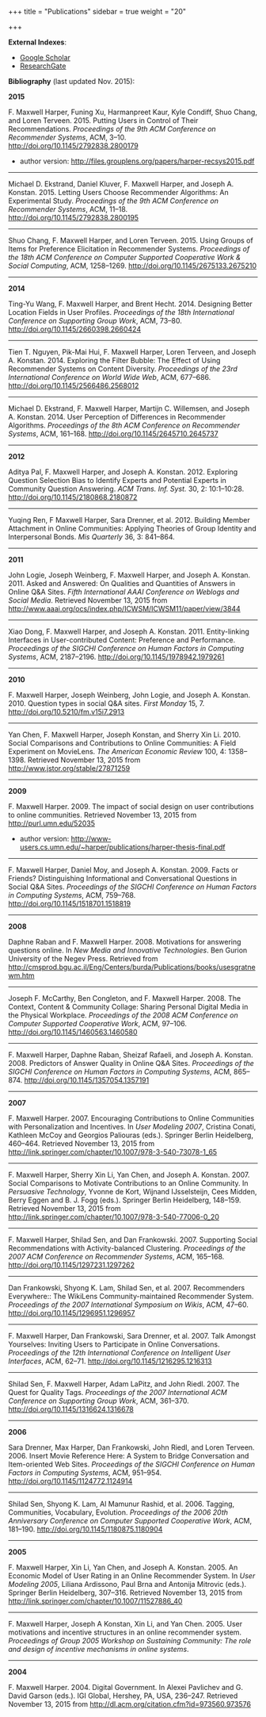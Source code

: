 +++
title = "Publications"
sidebar = true
weight = "20"

+++

**External Indexes**:

* [Google Scholar](https://scholar.google.com/citations?user=y9kaCjcAAAAJ&hl=en&oi=sra)
* [ResearchGate](https://www.researchgate.net/profile/Franklin_Harper)

**Bibliography** (last updated Nov. 2015):

[//]: # (Generated from zotero-to-html, ACM proceedings 15+ style, markdown template)

**2015**

F. Maxwell Harper, Funing Xu, Harmanpreet Kaur, Kyle Condiff, Shuo Chang, and Loren Terveen. 2015. Putting Users in Control of Their Recommendations. <i>Proceedings of the 9th ACM Conference on Recommender Systems</i>, ACM, 3–10. <a href="http://doi.org/10.1145/2792838.2800179">http://doi.org/10.1145/2792838.2800179</a>

* author version: <a href="http://files.grouplens.org/papers/harper-recsys2015.pdf">http://files.grouplens.org/papers/harper-recsys2015.pdf</a>

---
Michael D. Ekstrand, Daniel Kluver, F. Maxwell Harper, and Joseph A. Konstan. 2015. Letting Users Choose Recommender Algorithms: An Experimental Study. <i>Proceedings of the 9th ACM Conference on Recommender Systems</i>, ACM, 11–18. <a href="http://doi.org/10.1145/2792838.2800195">http://doi.org/10.1145/2792838.2800195</a>


---
Shuo Chang, F. Maxwell Harper, and Loren Terveen. 2015. Using Groups of Items for Preference Elicitation in Recommender Systems. <i>Proceedings of the 18th ACM Conference on Computer Supported Cooperative Work & Social Computing</i>, ACM, 1258–1269. <a href="http://doi.org/10.1145/2675133.2675210">http://doi.org/10.1145/2675133.2675210</a>


---
**2014**

Ting-Yu Wang, F. Maxwell Harper, and Brent Hecht. 2014. Designing Better Location Fields in User Profiles. <i>Proceedings of the 18th International Conference on Supporting Group Work</i>, ACM, 73–80. <a href="http://doi.org/10.1145/2660398.2660424">http://doi.org/10.1145/2660398.2660424</a>


---
Tien T. Nguyen, Pik-Mai Hui, F. Maxwell Harper, Loren Terveen, and Joseph A. Konstan. 2014. Exploring the Filter Bubble: The Effect of Using Recommender Systems on Content Diversity. <i>Proceedings of the 23rd International Conference on World Wide Web</i>, ACM, 677–686. <a href="http://doi.org/10.1145/2566486.2568012">http://doi.org/10.1145/2566486.2568012</a>


---
Michael D. Ekstrand, F. Maxwell Harper, Martijn C. Willemsen, and Joseph A. Konstan. 2014. User Perception of Differences in Recommender Algorithms. <i>Proceedings of the 8th ACM Conference on Recommender Systems</i>, ACM, 161–168. <a href="http://doi.org/10.1145/2645710.2645737">http://doi.org/10.1145/2645710.2645737</a>


---
**2012**

Aditya Pal, F. Maxwell Harper, and Joseph A. Konstan. 2012. Exploring Question Selection Bias to Identify Experts and Potential Experts in Community Question Answering. <i>ACM Trans. Inf. Syst.</i> 30, 2: 10:1–10:28. <a href="http://doi.org/10.1145/2180868.2180872">http://doi.org/10.1145/2180868.2180872</a>


---
Yuqing Ren, F Maxwell Harper, Sara Drenner, et al. 2012. Building Member Attachment in Online Communities: Applying Theories of Group Identity and Interpersonal Bonds. <i>Mis Quarterly</i> 36, 3: 841–864.


---
**2011**

John Logie, Joseph Weinberg, F. Maxwell Harper, and Joseph A. Konstan. 2011. Asked and Answered: On Qualities and Quantities of Answers in Online Q&A Sites. <i>Fifth International AAAI Conference on Weblogs and Social Media</i>. Retrieved November 13, 2015 from <a href="http://www.aaai.org/ocs/index.php/ICWSM/ICWSM11/paper/view/3844">http://www.aaai.org/ocs/index.php/ICWSM/ICWSM11/paper/view/3844</a>


---
Xiao Dong, F. Maxwell Harper, and Joseph A. Konstan. 2011. Entity-linking Interfaces in User-contributed Content: Preference and Performance. <i>Proceedings of the SIGCHI Conference on Human Factors in Computing Systems</i>, ACM, 2187–2196. <a href="http://doi.org/10.1145/1978942.1979261">http://doi.org/10.1145/1978942.1979261</a>


---
**2010**

F. Maxwell Harper, Joseph Weinberg, John Logie, and Joseph A. Konstan. 2010. Question types in social Q&A sites. <i>First Monday</i> 15, 7. <a href="http://doi.org/10.5210/fm.v15i7.2913">http://doi.org/10.5210/fm.v15i7.2913</a>


---
Yan Chen, F. Maxwell Harper, Joseph Konstan, and Sherry Xin Li. 2010. Social Comparisons and Contributions to Online Communities: A Field Experiment on MovieLens. <i>The American Economic Review</i> 100, 4: 1358–1398. Retrieved November 13, 2015 from <a href="http://www.jstor.org/stable/27871259">http://www.jstor.org/stable/27871259</a>


---
**2009**

F. Maxwell Harper. 2009. The impact of social design on user contributions to online communities. Retrieved November 13, 2015 from <a href="http://purl.umn.edu/52035">http://purl.umn.edu/52035</a>

* author version: <a href="http://www-users.cs.umn.edu/~harper/publications/harper-thesis-final.pdf">http://www-users.cs.umn.edu/~harper/publications/harper-thesis-final.pdf</a>

---
F. Maxwell Harper, Daniel Moy, and Joseph A. Konstan. 2009. Facts or Friends? Distinguishing Informational and Conversational Questions in Social Q&A Sites. <i>Proceedings of the SIGCHI Conference on Human Factors in Computing Systems</i>, ACM, 759–768. <a href="http://doi.org/10.1145/1518701.1518819">http://doi.org/10.1145/1518701.1518819</a>


---
**2008**

Daphne Raban and F. Maxwell Harper. 2008. Motivations for answering questions online. In <i>New Media and Innovative Technologies</i>. Ben Gurion University of the Negev Press. Retrieved from <a href="http://cmsprod.bgu.ac.il/Eng/Centers/burda/Publications/books/usesgratnewm.htm">http://cmsprod.bgu.ac.il/Eng/Centers/burda/Publications/books/usesgratnewm.htm</a>


---
Joseph F. McCarthy, Ben Congleton, and F. Maxwell Harper. 2008. The Context, Content & Community Collage: Sharing Personal Digital Media in the Physical Workplace. <i>Proceedings of the 2008 ACM Conference on Computer Supported Cooperative Work</i>, ACM, 97–106. <a href="http://doi.org/10.1145/1460563.1460580">http://doi.org/10.1145/1460563.1460580</a>


---
F. Maxwell Harper, Daphne Raban, Sheizaf Rafaeli, and Joseph A. Konstan. 2008. Predictors of Answer Quality in Online Q&A Sites. <i>Proceedings of the SIGCHI Conference on Human Factors in Computing Systems</i>, ACM, 865–874. <a href="http://doi.org/10.1145/1357054.1357191">http://doi.org/10.1145/1357054.1357191</a>


---
**2007**

F. Maxwell Harper. 2007. Encouraging Contributions to Online Communities with Personalization and Incentives. In <i>User Modeling 2007</i>, Cristina Conati, Kathleen McCoy and Georgios Paliouras (eds.). Springer Berlin Heidelberg, 460–464. Retrieved November 13, 2015 from <a href="http://link.springer.com/chapter/10.1007/978-3-540-73078-1_65">http://link.springer.com/chapter/10.1007/978-3-540-73078-1_65</a>


---
F. Maxwell Harper, Sherry Xin Li, Yan Chen, and Joseph A. Konstan. 2007. Social Comparisons to Motivate Contributions to an Online Community. In <i>Persuasive Technology</i>, Yvonne de Kort, Wijnand IJsselsteijn, Cees Midden, Berry Eggen and B. J. Fogg (eds.). Springer Berlin Heidelberg, 148–159. Retrieved November 13, 2015 from <a href="http://link.springer.com/chapter/10.1007/978-3-540-77006-0_20">http://link.springer.com/chapter/10.1007/978-3-540-77006-0_20</a>


---
F. Maxwell Harper, Shilad Sen, and Dan Frankowski. 2007. Supporting Social Recommendations with Activity-balanced Clustering. <i>Proceedings of the 2007 ACM Conference on Recommender Systems</i>, ACM, 165–168. <a href="http://doi.org/10.1145/1297231.1297262">http://doi.org/10.1145/1297231.1297262</a>


---
Dan Frankowski, Shyong K. Lam, Shilad Sen, et al. 2007. Recommenders Everywhere:: The WikiLens Community-maintained Recommender System. <i>Proceedings of the 2007 International Symposium on Wikis</i>, ACM, 47–60. <a href="http://doi.org/10.1145/1296951.1296957">http://doi.org/10.1145/1296951.1296957</a>


---
F. Maxwell Harper, Dan Frankowski, Sara Drenner, et al. 2007. Talk Amongst Yourselves: Inviting Users to Participate in Online Conversations. <i>Proceedings of the 12th International Conference on Intelligent User Interfaces</i>, ACM, 62–71. <a href="http://doi.org/10.1145/1216295.1216313">http://doi.org/10.1145/1216295.1216313</a>


---
Shilad Sen, F. Maxwell Harper, Adam LaPitz, and John Riedl. 2007. The Quest for Quality Tags. <i>Proceedings of the 2007 International ACM Conference on Supporting Group Work</i>, ACM, 361–370. <a href="http://doi.org/10.1145/1316624.1316678">http://doi.org/10.1145/1316624.1316678</a>


---
**2006**

Sara Drenner, Max Harper, Dan Frankowski, John Riedl, and Loren Terveen. 2006. Insert Movie Reference Here: A System to Bridge Conversation and Item-oriented Web Sites. <i>Proceedings of the SIGCHI Conference on Human Factors in Computing Systems</i>, ACM, 951–954. <a href="http://doi.org/10.1145/1124772.1124914">http://doi.org/10.1145/1124772.1124914</a>


---
Shilad Sen, Shyong K. Lam, Al Mamunur Rashid, et al. 2006. Tagging, Communities, Vocabulary, Evolution. <i>Proceedings of the 2006 20th Anniversary Conference on Computer Supported Cooperative Work</i>, ACM, 181–190. <a href="http://doi.org/10.1145/1180875.1180904">http://doi.org/10.1145/1180875.1180904</a>


---
**2005**

F. Maxwell Harper, Xin Li, Yan Chen, and Joseph A. Konstan. 2005. An Economic Model of User Rating in an Online Recommender System. In <i>User Modeling 2005</i>, Liliana Ardissono, Paul Brna and Antonija Mitrovic (eds.). Springer Berlin Heidelberg, 307–316. Retrieved November 13, 2015 from <a href="http://link.springer.com/chapter/10.1007/11527886_40">http://link.springer.com/chapter/10.1007/11527886_40</a>


---
F. Maxwell Harper, Joseph A Konstan, Xin Li, and Yan Chen. 2005. User motivations and incentive structures in an online recommender system. <i>Proceedings of Group 2005 Workshop on Sustaining Community: The role and design of incentive mechanisms in online systems</i>.


---
**2004**

F. Maxwell Harper. 2004. Digital Government. In Alexei Pavlichev and G. David Garson (eds.). IGI Global, Hershey, PA, USA, 236–247. Retrieved November 13, 2015 from <a href="http://dl.acm.org/citation.cfm?id=973560.973576">http://dl.acm.org/citation.cfm?id=973560.973576</a>

